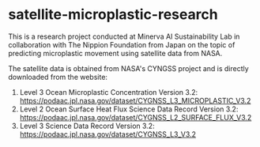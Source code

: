 # satellite-microplastic-research

This is a research project conducted at Minerva AI Sustainability Lab in collaboration with The Nippion Foundation from Japan on the topic of predicting microplastic movement using satellite data from NASA. 

The satellite data is obtained from NASA's CYNGSS project and is directly downloaded from the website: 
1. Level 3 Ocean Microplastic Concentration Version 3.2: https://podaac.jpl.nasa.gov/dataset/CYGNSS_L3_MICROPLASTIC_V3.2
2. Level 2 Ocean Surface Heat Flux Science Data Record Version 3.2: https://podaac.jpl.nasa.gov/dataset/CYGNSS_L2_SURFACE_FLUX_V3.2
3. Level 3 Science Data Record Version 3.2: https://podaac.jpl.nasa.gov/dataset/CYGNSS_L3_V3.2 
